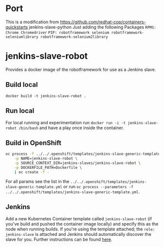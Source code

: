 # Port
This is a modification from https://github.com/redhat-cop/containers-quickstarts jenkins-slave-python
Just adding the following Packages
`RPMS:
    Chrome
    Chromedriver`
`PIP:
    robotframework
    selenium
    robotframework-seleniumlibrary
    robotframework-selenium2library`


# jenkins-slave-robot
Provides a docker image of the robotframework for use as a Jenkins slave.

## Build local
`docker build -t jenkins-slave-robot .`

## Run local
For local running and experimentation run `docker run -i -t jenkins-slave-robot /bin/bash` and have a play once inside the container.

## Build in OpenShift
```bash
oc process -f ../../.openshift/templates/jenkins-slave-generic-template.yml \
    -p NAME=jenkins-slave-robot \
    -p SOURCE_CONTEXT_DIR=jenkins-slaves/jenkins-slave-robot \
    -p DOCKERFILE_PATH=Dockerfile \
    | oc create -f -
```
For all params see the list in the `../../.openshift/templates/jenkins-slave-generic-template.yml` or run `oc process --parameters -f ../../.openshift/templates/jenkins-slave-generic-template.yml`.

## Jenkins
Add a new Kubernetes Container template called `jenkins-slave-robot` (if you've build and pushed the container image locally) and specify this as the node when running builds. If you're using the template attached; the `role: jenkins-slave` is attached and Jenkins should automatically discover the slave for you. Further instructions can be found [here](https://docs.openshift.com/container-platform/3.7/using_images/other_images/jenkins.html#using-the-jenkins-kubernetes-plug-in-to-run-jobs).
